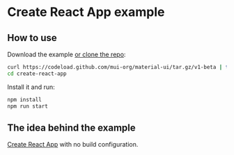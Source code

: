 # Create React App example

## How to use

Download the example [or clone the repo](https://github.com/6thquake/react-material):

```bash
curl https://codeload.github.com/mui-org/material-ui/tar.gz/v1-beta | tar -xz --strip=2 material-ui-1-beta/examples/create-react-app
cd create-react-app
```

Install it and run:

```bash
npm install
npm run start
```

## The idea behind the example

[Create React App](https://github.com/facebookincubator/create-react-app) with no build configuration.
